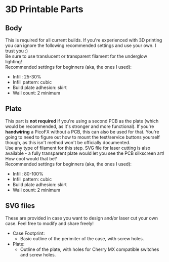 # 3D Printable Parts

## Body
This is required for all current builds. If you're experienced with 3D printing you can ignore the following recommended settings and use your own. I trust you :)  
Be sure to use translucent or transparent filament for the underglow lighting!  
Recommended settings for beginners (aka, the ones I used):  
* Infill: 25-30%
* Infill pattern: cubic
* Build plate adhesion: skirt
* Wall count: 2 minimum

## Plate
This part is **not required** if you're using a second PCB as the plate (which would be recommended, as it's stronger and more functional). If you're **handwiring** a PicoFX without a PCB, this can also be used for that. You're going to need to figure out how to mount the test/service buttons yourself though, as this isn't method won't be officially documented.  
Use any type of filament for this step. SVG file for laser cutting is also available - a fully transparent plate would let you see the PCB silkscreen art! How cool would that be?  
Recommended settings for beginners (aka, the ones I used):  
* Infill: 80-100%
* Infill pattern: cubic
* Build plate adhesion: skirt
* Wall count: 2 minimum

## SVG files
These are provided in case you want to design and/or laser cut your own case. Feel free to modify and share freely!  
* Case Footprint:
    * Basic outline of the perimiter of the case, with screw holes.
* Plate:
    * Outline of the plate, with holes for Cherry MX compatible switches and screw holes.

